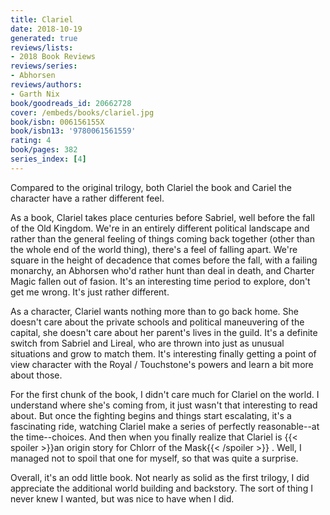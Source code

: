 ```yaml
---
title: Clariel
date: 2018-10-19
generated: true
reviews/lists:
- 2018 Book Reviews
reviews/series:
- Abhorsen
reviews/authors:
- Garth Nix
book/goodreads_id: 20662728
cover: /embeds/books/clariel.jpg
book/isbn: 006156155X
book/isbn13: '9780061561559'
rating: 4
book/pages: 382
series_index: [4]
---
```

Compared to the original trilogy, both Clariel the book and Cariel the character have a rather different feel.  

As a book, Clariel takes place centuries before Sabriel, well before the fall of the Old Kingdom. We're in an entirely different political landscape and rather than the general feeling of things coming back together (other than the whole end of the world thing), there's a feel of falling apart. We're square in the height of decadence that comes before the fall, with a failing monarchy, an Abhorsen who'd rather hunt than deal in death, and Charter Magic fallen out of fasion. It's an interesting time period to explore, don't get me wrong. It's just rather different.  

<!--more-->

As a character, Clariel wants nothing more than to go back home. She doesn't care about the private schools and political maneuvering of the capital, she doesn't care about her parent's lives in the guild. It's a definite switch from Sabriel and Lireal, who are thrown into just as unusual situations and grow to match them. It's interesting finally getting a point of view character with the Royal / Touchstone's powers and learn a bit more about those.  

For the first chunk of the book, I didn't care much for Clariel on the world. I understand where she's coming from, it just wasn't that interesting to read about. But once the fighting begins and things start escalating, it's a fascinating ride, watching Clariel make a series of perfectly reasonable--at the time--choices. And then when you finally realize that Clariel is  {{< spoiler >}}an origin story for Chlorr of the Mask{{< /spoiler >}}  . Well, I managed not to spoil that one for myself, so that was quite a surprise.  

Overall, it's an odd little book. Not nearly as solid as the first trilogy, I did appreciate the additional world building and backstory. The sort of thing I never knew I wanted, but was nice to have when I did.